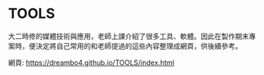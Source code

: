 # TOOLS

大二時修的媒體技術與應用，老師上課介紹了很多工具、軟體。因此在製作期末專案時，便決定將自己常用的和老師提過的這些內容整理成網頁，供後續參考。

網頁: https://dreambo4.github.io/TOOLS/index.html